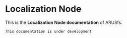 # Localization Node

This is the **Localization Node documentation** of ARUSfs.

```{warning}
This documentation is under development
```